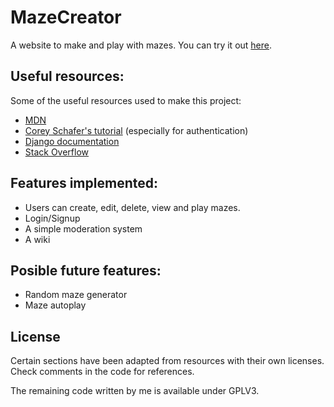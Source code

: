 # MazeCreator

A website to make and play with mazes. You can try it out [here](https://desolate-mountain-91027.herokuapp.com/home/).

## Useful resources:
Some of the useful resources used to make this project:
- [MDN](https://developer.mozilla.org/en-US/)
- [Corey Schafer's tutorial](https://www.youtube.com/playlist?list=PL-osiE80TeTtoQCKZ03TU5fNfx2UY6U4p) (especially for authentication)
- [Django documentation](https://docs.djangoproject.com/en/4.0/)
- [Stack Overflow](https://stackoverflow.com/)

## Features implemented:
- Users can create, edit, delete, view and play mazes.
- Login/Signup
- A simple moderation system
- A wiki

## Posible future features:
- Random maze generator
- Maze autoplay

## License
Certain sections have been adapted from resources with their own licenses.
Check comments in the code for references.

The remaining code written by me is available under GPLV3.

